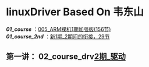 # linuxDriver Based On 韦东山

***01_course*** ：[005_ARM裸机1期加强版(156节)](./01_course/裸机代码.md)  
***01_course_2nd*** ：[新1期_2期间的衔接，29节]()
## 第一讲： 02_course_drv[2期_驱动](./02_course_drv/)


